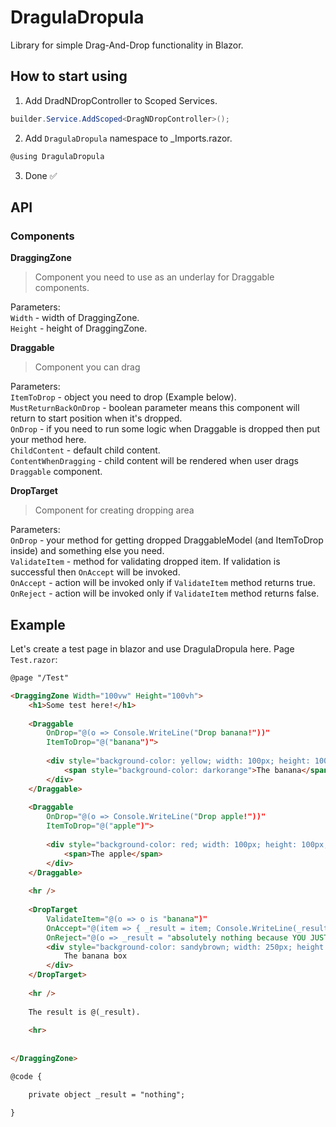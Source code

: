 # DragulaDropula
Library for simple Drag-And-Drop functionality in Blazor.

## How to start using
1) Add DradNDropController to Scoped Services.
```c#
builder.Service.AddScoped<DragNDropController>();
```
2) Add `DragulaDropula` namespace to _Imports.razor.
```c#
@using DragulaDropula
```
3) Done ✅


## API
### Components
**DraggingZone**
> Component you need to use as an underlay for Draggable components.

Parameters: <br>
`Width` - width of DraggingZone. <br>
`Height` - height of DraggingZone. <br>

**Draggable**
> Component you can drag

Parameters: <br>
`ItemToDrop` - object you need to drop (Example below). <br>
`MustReturnBackOnDrop` - boolean parameter means this component will return to start position when it's dropped. <br>
`OnDrop` - if you need to run some logic when Draggable is dropped then put your method here. <br>
`ChildContent` - default child content. <br>
`ContentWhenDragging` - child content will be rendered when user drags `Draggable` component. <br>

**DropTarget**
> Component for creating dropping area

Parameters: <br>
`OnDrop` - your method for getting dropped DraggableModel (and ItemToDrop inside) and something else you need. <br>
`ValidateItem` - method for validating dropped item. If validation is successful then `OnAccept` will be invoked. <br>
`OnAccept` - action will be invoked only if `ValidateItem` method returns true.<br>
`OnReject` - action will be invoked only if `ValidateItem` method returns false.<br>


## Example
Let's create a test page in blazor and use DragulaDropula here.
Page `Test.razor`:
```html
@page "/Test"

<DraggingZone Width="100vw" Height="100vh">
    <h1>Some test here!</h1>
    
    <Draggable
        OnDrop="@(o => Console.WriteLine("Drop banana!"))"
        ItemToDrop="@("banana")">
        
        <div style="background-color: yellow; width: 100px; height: 100px; color: white;">
            <span style="background-color: darkorange">The banana</span>
        </div>
    </Draggable>
    
    <Draggable
        OnDrop="@(o => Console.WriteLine("Drop apple!"))"
        ItemToDrop="@("apple")">
        
        <div style="background-color: red; width: 100px; height: 100px; color: white;">
            <span>The apple</span>
        </div>
    </Draggable>
    
    <hr />
    
    <DropTarget
        ValidateItem="@(o => o is "banana")"
        OnAccept="@(item => { _result = item; Console.WriteLine(_result); })"
        OnReject="@(o => _result = "absolutely nothing because YOU JUST CAN'T PUT APPLES IN THE BANANA BOX")">
        <div style="background-color: sandybrown; width: 250px; height: 250px; color: black;">
            The banana box
        </div>
    </DropTarget>
    
    <hr />
    
    The result is @(_result).
    
    <hr>
    
    
</DraggingZone>

@code {

    private object _result = "nothing";

}
```
